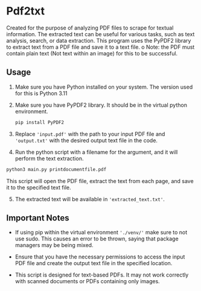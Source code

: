 # Pdf2txt
Created for the purpose of analyzing PDF files to scrape for textual information.
The extracted text can be useful for various tasks, such as text analysis, search, or data extraction.
This program uses the PyPDF2 library to extract text from a PDF file and save it to a text file. o
Note: the PDF must contain plain text (Not text within an image) for this to be successful.

## Usage

1. Make sure you have Python installed on your system. The version used for this is Python 3.11

2. Make sure you have PyPDF2 library. It should be in the virtual python environment.

   ```bash
   pip install PyPDF2
   ```

3. Replace `'input.pdf'` with the path to your input PDF file and `'output.txt'` with the desired output text file in the code.



4. Run the python script with a filename for the argument, and it will perform the text extraction.

```bash
python3 main.py printdocumentfile.pdf
```

   This script will open the PDF file, extract the text from each page, and save it to the specified text file.

5. The extracted text will be available in `'extracted_text.txt'`.

## Important Notes

- If using pip within the virtual environment `'./venv/'` make sure to not use sudo. This causes an error to be thrown, saying that package managers may be being mixed.

- Ensure that you have the necessary permissions to access the input PDF file and create the output text file in the specified location.

- This script is designed for text-based PDFs. It may not work correctly with scanned documents or PDFs containing only images.
